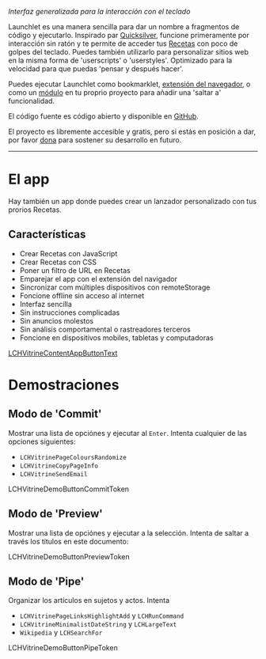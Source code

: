 _Interfaz generalizada para la interacción con el teclado_

Launchlet es una manera sencilla para dar un nombre a fragmentos de código y ejecutarlo. Inspirado par [Quicksilver](https://qsapp.com), funcione primeramente por interacción sin ratón y te permite de acceder tus [Recetas](LCHVitrineTokenGuideURL) con poco de golpes del teclado. Puedes también utilizarlo para personalizar sitios web en la misma forma de 'userscripts' o 'userstyles'. Optimizado para la velocidad para que puedas 'pensar y después hacer'.

Puedes ejecutar Launchlet como bookmarklet, [extensión del navegador](LCH_SHARED_EXTENSION_DOCS_URL), o como un [módulo](LCH_SHARED_PACKAGE_DOCS_URL) en tu proprio proyecto para añadir una 'saltar a' funcionalidad.

El código fuente es código abierto y disponible en [GitHub](LCH_SHARED_GITHUB_URL).

El proyecto es libremente accesible y gratis, pero si estás en posición a dar, por favor [dona](LCH_SHARED_DONATE_URL) para sostener su desarrollo en futuro.

* * *

# El app

Hay también un app donde puedes crear un lanzador personalizado con tus prorios Recetas.

## Características
- Crear Recetas con JavaScript
- Crear Recetas con CSS
- Poner un filtro de URL en Recetas
- Emparejar el app con el extensión del navigador
- Sincronizar com múltiples dispositivos con remoteStorage
- Foncione offline sin acceso al internet
- Interfaz sencilla
- Sin instrucciones complicadas
- Sin anuncios molestos
- Sin análisis comportamental o rastreadores terceros
- Foncione en dispositivos mobiles, tabletas y computadoras

<a class="LCHVitrineContentAppButton OLSKCommonButton" href="LCHVitrineTokenComposeURL">LCHVitrineContentAppButtonText</a>

# Demostraciones

## Modo de 'Commit'

Mostrar una lista de opciónes y ejecutar al `Enter`. Intenta cualquier de las opciones siguientes:
- `LCHVitrinePageColoursRandomize`
- `LCHVitrineCopyPageInfo`
- `LCHVitrineSendEmail`

LCHVitrineDemoButtonCommitToken

## Modo de 'Preview'

Mostrar una lista de opciónes y ejecutar a la selección. Intenta de saltar a través los títulos en este documento:

LCHVitrineDemoButtonPreviewToken

## Modo de 'Pipe'

Organizar los artículos en sujetos y actos. Intenta
- `LCHVitrinePageLinksHighlightAdd` y `LCHRunCommand`
- `LCHVitrineMinimalistDateString` y `LCHLargeText`
- `Wikipedia` y `LCHSearchFor`

LCHVitrineDemoButtonPipeToken
